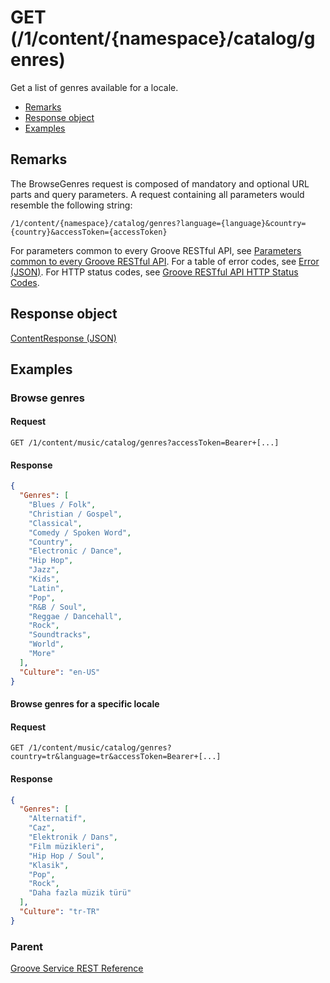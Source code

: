 # GET (/1/content/{namespace}/catalog/genres)
Get a list of genres available for a locale.

-   [Remarks](#remarks)
-   [Response object](#response-object)
-   [Examples](#examples)

## Remarks
The BrowseGenres request is composed of mandatory and optional URL parts and query parameters. A request containing all parameters would resemble the following string:
```
/1/content/{namespace}/catalog/genres?language={language}&country={country}&accessToken={accessToken}
```
For parameters common to every Groove RESTful API, see [Parameters common to every Groove RESTful API](CommonParameters.md). For a table of error codes, see [Error (JSON)](JSON_Error.md). For HTTP status codes, see [Groove RESTful API HTTP Status Codes](HTTPStatusCodes.md).

## Response object
[ContentResponse (JSON)](JSON_ContentResponse.md)

## Examples
### Browse genres
#### Request
```http
GET /1/content/music/catalog/genres?accessToken=Bearer+[...]
```

#### Response
```json   
{
  "Genres": [  
    "Blues / Folk",  
    "Christian / Gospel",
    "Classical",
    "Comedy / Spoken Word",
    "Country",
    "Electronic / Dance",
    "Hip Hop",
    "Jazz",
    "Kids",
    "Latin",
    "Pop",
    "R&B / Soul",
    "Reggae / Dancehall",
    "Rock",
    "Soundtracks",
    "World",
    "More"
  ],
  "Culture": "en-US"
}
```

#### Browse genres for a specific locale
#### Request
```http
GET /1/content/music/catalog/genres?country=tr&language=tr&accessToken=Bearer+[...]
```

#### Response
```json
{
  "Genres": [
    "Alternatif",
    "Caz",
    "Elektronik / Dans",
    "Film müzikleri",
    "Hip Hop / Soul",
    "Klasik",
    "Pop",
    "Rock",
    "Daha fazla müzik türü"
  ],
  "Culture": "tr-TR"
}
```

### Parent
[Groove Service REST Reference](Groove-Service-REST-Reference.md)
